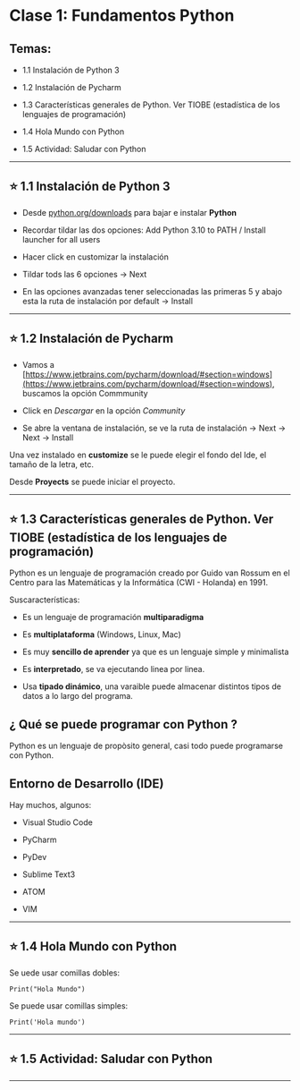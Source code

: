 # Clase 1: Fundamentos Python 

## Temas:

- 1.1 Instalación de Python 3

- 1.2 Instalación de Pycharm

- 1.3 Características generales de Python. Ver TIOBE (estadística de los lenguajes de programación)

- 1.4 Hola Mundo con Python

- 1.5 Actividad: Saludar con Python

---

## :star: 1.1 Instalación de Python 3

- Desde [python.org/downloads](python.org/downloads) para bajar e instalar **Python**

- Recordar tildar las dos opciones: Add Python 3.10 to PATH / Install launcher for all users

- Hacer click en customizar la instalación

- Tildar tods las 6 opciones -> Next

- En las opciones avanzadas tener seleccionadas las primeras 5 y abajo esta la ruta de instalación por default -> Install


---

## :star: 1.2 Instalación de Pycharm

- Vamos a [https://www.jetbrains.com/pycharm/download/#section=windows](https://www.jetbrains.com/pycharm/download/#section=windows), buscamos la opción Commmunity

- Click en *Descargar* en la opción *Community*

- Se abre la ventana de instalación, se ve la ruta de instalación -> Next -> Next -> Install

Una vez instalado en **customize** se le puede elegir el fondo del Ide, el tamaño de la letra, etc.

Desde **Proyects** se puede iniciar el proyecto.

---

## :star: 1.3 Características generales de Python. Ver TIOBE (estadística de los lenguajes de programación)

Python es un lenguaje de programación creado por Guido van Rossum en el Centro para las Matemáticas y la Informática (CWI - Holanda) en 1991.

Suscaracterísticas:


- Es un lenguaje de programación **multiparadigma**

- Es **multiplataforma** (Windows, Linux, Mac)

- Es muy **sencillo de aprender** ya que es un lenguaje simple y minimalista

- Es **interpretado**, se va ejecutando linea por linea.

- Usa **tipado dinámico**, una varaible puede almacenar distintos tipos de datos a lo largo del programa.


## ¿ Qué se puede programar con Python ?

Python es un lenguaje de propòsito general, casi todo puede programarse con Python.


## Entorno de Desarrollo (IDE)

Hay muchos, algunos:

- Visual Studio Code

- PyCharm

- PyDev

- Sublime Text3

- ATOM

- VIM

---

## :star: 1.4 Hola Mundo con Python

Se uede usar comillas dobles:

```Print("Hola Mundo")```

Se puede usar comillas simples:

```Print('Hola mundo')```

---

## :star: 1.5 Actividad: Saludar con Python

---
